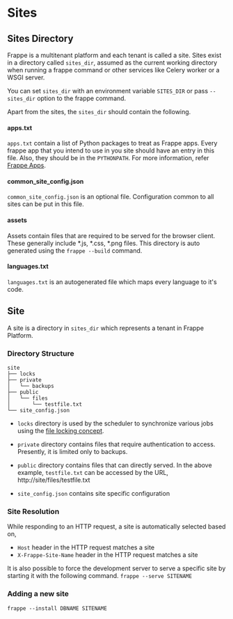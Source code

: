 # Sites

## Sites Directory

Frappe is a multitenant platform and each tenant is called a site. Sites exist
in a directory called `sites_dir`, assumed as the current working directory when
running a frappe command or other services like Celery worker or a WSGI server.

You can set `sites_dir` with an environment variable `SITES_DIR` or pass
`--sites_dir` option to the frappe command.

Apart from the sites, the `sites_dir` should contain the following.

#### apps.txt

`apps.txt` contain a list of Python packages to treat as Frappe apps. Every
frappe app that you intend to use in you site should have an entry in this file.
Also, they should be in the `PYTHONPATH`. For more information, refer
[Frappe Apps](/developers/api/apps).

#### common\_site\_config.json

`common_site_config.json` is an optional file. Configuration common to all sites
can be put in this file.

#### assets

Assets contain files that are required to be served for the browser client.
These generally include *.js, *.css, *.png files. This directory is auto
generated using the `frappe --build` command.

#### languages.txt

`languages.txt` is an autogenerated file which maps every language to it's code.

## Site

A site is a directory in `sites_dir` which represents a tenant in Frappe Platform.


### Directory Structure

	site
	├── locks
	├── private
	│   └── backups
	├── public
	│   └── files
	│		└── testfile.txt
	└── site_config.json

* `locks` directory is used by the scheduler to synchronize various jobs using
the [file locking concept](http://en.wikipedia.org/wiki/File_locking).

* `private` directory contains files that require authentication to access.
Presently, it is limited only to backups.

* `public` directory contains files that can directly served. In the above
 example, `testfile.txt` can be accessed by the URL,
	 http://site/files/testfile.txt

* `site_config.json` contains site specific configuration

### Site Resolution

While responding to an HTTP request, a site is automatically selected based on,

* `Host` header in the HTTP request matches a site
* `X-Frappe-Site-Name` header in the HTTP request matches a site

It is also possible to force the development server to serve a specific site by
starting it with the following command.
	`frappe --serve SITENAME`


### Adding a new site

`frappe --install DBNAME SITENAME`

